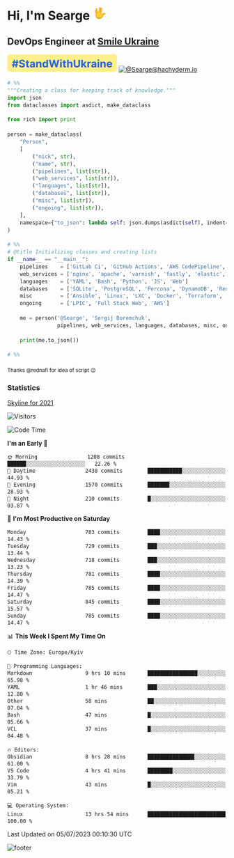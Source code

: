 # Hi, I'm Searge <img src="images/vulcan.webp" style="display: inline-block; margin: 0; height: 2rem" alt="Vulcan salute" />

## DevOps Engineer at [Smile Ukraine](https://smile-ukraine.com/en)

[![Stand With Ukraine](https://raw.githubusercontent.com/vshymanskyy/StandWithUkraine/main/badges/StandWithUkraine.svg)](https://stand-with-ukraine.pp.ua)
<a rel="me" href="https://hachyderm.io/@Searge">![@Searge@hachyderm.io](https://img.shields.io/badge/-@Searge-%232B90D9?logo=mastodon&logoColor=white)</a>

```python
# %%
"""Creating a class for keeping track of knowledge."""
import json
from dataclasses import asdict, make_dataclass

from rich import print

person = make_dataclass(
    "Person",
    [
        ("nick", str),
        ("name", str),
        ("pipelines", list[str]),
        ("web_services", list[str]),
        ("languages", list[str]),
        ("databases", list[str]),
        ("misc", list[str]),
        ("ongoing", list[str]),
    ],
    namespace={"to_json": lambda self: json.dumps(asdict(self), indent=4)},
)

# %%
# @title Initializing classes and creating lists
if __name__ == "__main__":
    pipelines    = ['GitLab Ci', 'GitHub Actions', 'AWS CodePipeline', 'Jenkins']
    web_services = ['nginx', 'apache', 'varnish', 'fastly', 'elastic', 'solr']
    languages    = ['YAML', 'Bash', 'Python', 'JS', 'Web']
    databases    = ['SQLite', 'PostgreSQL', 'Percona', 'DynamoDB', 'Redis']
    misc         = ['Ansible', 'Linux', 'LXC', 'Docker', 'Terraform', 'AWS']
    ongoing      = ['LPIC', 'Full Stack Web', 'AWS']

    me = person('@Searge', 'Sergij Boremchuk',
                pipelines, web_services, languages, databases, misc, ongoing)

    print(me.to_json())

# %%

```

<sub>Thanks @rednafi for idea of script :wink:</sub>

### Statistics

[Skyline for 2021](https://skyline.github.com/Searge/2021)

![Visitors](https://komarev.com/ghpvc/?username=searge&label=Profile%20views&color=0e75b6&style=flat) 
<!--START_SECTION:waka-->
![Code Time](http://img.shields.io/badge/Code%20Time-2%2C116%20hrs%2044%20mins-blue)

**I'm an Early 🐤** 

```text
🌞 Morning                1208 commits        ██████░░░░░░░░░░░░░░░░░░░   22.26 % 
🌆 Daytime                2438 commits        ███████████░░░░░░░░░░░░░░   44.93 % 
🌃 Evening                1570 commits        ███████░░░░░░░░░░░░░░░░░░   28.93 % 
🌙 Night                  210 commits         █░░░░░░░░░░░░░░░░░░░░░░░░   03.87 % 
```
📅 **I'm Most Productive on Saturday** 

```text
Monday                   783 commits         ████░░░░░░░░░░░░░░░░░░░░░   14.43 % 
Tuesday                  729 commits         ███░░░░░░░░░░░░░░░░░░░░░░   13.44 % 
Wednesday                718 commits         ███░░░░░░░░░░░░░░░░░░░░░░   13.23 % 
Thursday                 781 commits         ████░░░░░░░░░░░░░░░░░░░░░   14.39 % 
Friday                   785 commits         ████░░░░░░░░░░░░░░░░░░░░░   14.47 % 
Saturday                 845 commits         ████░░░░░░░░░░░░░░░░░░░░░   15.57 % 
Sunday                   785 commits         ████░░░░░░░░░░░░░░░░░░░░░   14.47 % 
```


📊 **This Week I Spent My Time On** 

```text
🕑︎ Time Zone: Europe/Kyiv

💬 Programming Languages: 
Markdown                 9 hrs 10 mins       ████████████████░░░░░░░░░   65.98 % 
YAML                     1 hr 46 mins        ███░░░░░░░░░░░░░░░░░░░░░░   12.80 % 
Other                    58 mins             ██░░░░░░░░░░░░░░░░░░░░░░░   07.04 % 
Bash                     47 mins             █░░░░░░░░░░░░░░░░░░░░░░░░   05.66 % 
VCL                      37 mins             █░░░░░░░░░░░░░░░░░░░░░░░░   04.48 % 

🔥 Editors: 
Obsidian                 8 hrs 28 mins       ███████████████░░░░░░░░░░   61.00 % 
VS Code                  4 hrs 41 mins       ████████░░░░░░░░░░░░░░░░░   33.79 % 
Vim                      43 mins             █░░░░░░░░░░░░░░░░░░░░░░░░   05.21 % 

💻 Operating System: 
Linux                    13 hrs 54 mins      █████████████████████████   100.00 % 
```


 Last Updated on 05/07/2023 00:10:30 UTC
<!--END_SECTION:waka-->

![footer](https://capsule-render.vercel.app/api?type=waving&color=gradient&customColorList=14,21&height=82&section=footer)
